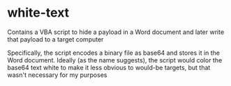 # white-text
Contains a VBA script to hide a payload in a Word document and later write that payload to a target computer

Specifically, the script encodes a binary file as base64 and stores it in the Word document. Ideally (as the name suggests), the script would color the base64 text white to make it less obvious to would-be targets, but that wasn't necessary for my purposes